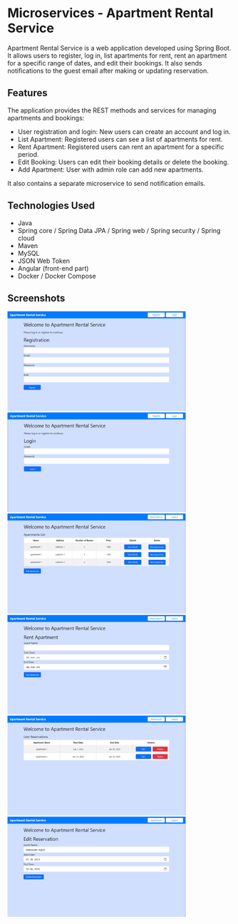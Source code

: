 # Microservices - Apartment Rental Service

Apartment Rental Service is a web application developed using Spring Boot. It allows users to register, log in, list apartments for rent, rent an apartment for a specific range of dates, and edit their bookings. It also sends notifications to the guest email after making or updating reservation.

## Features
The application provides the  REST methods and services for managing apartments and bookings:
- User registration and login: New users can create an account and log in.
- List Apartment: Registered users can see a list of apartments for rent.
- Rent Apartment: Registered users can rent an apartment for a specific period.
- Edit Booking: Users can edit their booking details or delete the booking.
- Add Apartment: User with admin role can add new apartments.

It also contains a separate microservice to send notification emails.

## Technologies Used

- Java
- Spring core / Spring Data JPA / Spring web / Spring security / Spring cloud
- Maven
- MySQL
- JSON Web Token
- Angular (front-end part)
- Docker / Docker Compose

## Screenshots

<div>
  <a href="apartment-rental-service/src/main/resources/images/registration_screenshot.png">
    <img src="apartment-rental-service/src/main/resources/images/registration_screenshot.png" alt="Screen 1" style="width:400px;">
  </a>
  <a href="apartment-rental-service/src/main/resources/images/login_screenshot.png">
    <img src="apartment-rental-service/src/main/resources/images/login_screenshot.png" alt="Screen 2" style="width:400px;">
  </a>
 <a href="apartment-rental-service/src/main/resources/images/apartments_screenshot.png">
    <img src="apartment-rental-service/src/main/resources/images/apartments_screenshot.png" alt="Screen 1" style="width:400px;">
  </a>
  <a href="apartment-rental-service/src/main/resources/images/rent_screenshot.png">
    <img src="apartment-rental-service/src/main/resources/images/rent_screenshot.png" alt="Screen 2" style="width:400px;">
  </a>
 <a href="apartment-rental-service/src/main/resources/images/reservations_screenshot.png">
    <img src="apartment-rental-service/src/main/resources/images/reservations_screenshot.png" alt="Screen 1" style="width:400px;">
  </a>
  <a href="apartment-rental-service/src/main/resources/images/edit_screenshot.png">
    <img src="apartment-rental-service/src/main/resources/images/edit_screenshot.png" alt="Screen 2" style="width:400px;">
  </a>
</div>